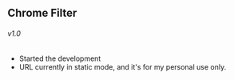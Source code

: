 Chrome Filter
---
###### v1.0
- Started the development
- URL currently in static mode, and it's for my personal use only.